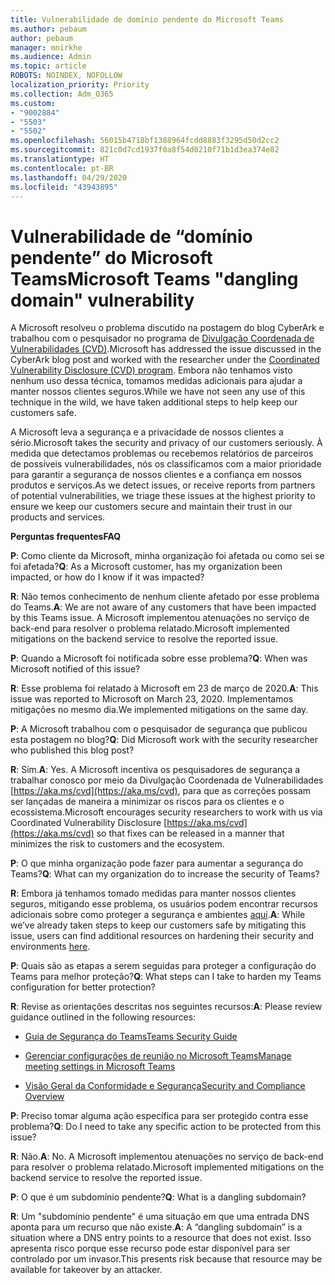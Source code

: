 ```yaml
---
title: Vulnerabilidade de domínio pendente do Microsoft Teams
ms.author: pebaum
author: pebaum
manager: mnirkhe
ms.audience: Admin
ms.topic: article
ROBOTS: NOINDEX, NOFOLLOW
localization_priority: Priority
ms.collection: Adm_O365
ms.custom:
- "9002884"
- "5503"
- "5502"
ms.openlocfilehash: 56015b4718bf1388964fcdd8883f3295d50d2cc2
ms.sourcegitcommit: 821c0d7cd1937f0a8f54d0210f71b1d3ea374e82
ms.translationtype: HT
ms.contentlocale: pt-BR
ms.lasthandoff: 04/29/2020
ms.locfileid: "43943895"
---
```

# <a name="microsoft-teams-dangling-domain-vulnerability"></a><span data-ttu-id="3d1de-102">Vulnerabilidade de “domínio pendente” do Microsoft Teams</span><span class="sxs-lookup"><span data-stu-id="3d1de-102">Microsoft Teams "dangling domain" vulnerability</span></span>

<span data-ttu-id="3d1de-103">A Microsoft resolveu o problema discutido na postagem do blog CyberArk e trabalhou com o pesquisador no programa de [Divulgação Coordenada de Vulnerabilidades (CVD)](https://aka.ms/cvd).</span><span class="sxs-lookup"><span data-stu-id="3d1de-103">Microsoft has addressed the issue discussed in the CyberArk blog post and worked with the researcher under the [Coordinated Vulnerability Disclosure (CVD) program](https://aka.ms/cvd).</span></span> <span data-ttu-id="3d1de-104">Embora não tenhamos visto nenhum uso dessa técnica, tomamos medidas adicionais para ajudar a manter nossos clientes seguros.</span><span class="sxs-lookup"><span data-stu-id="3d1de-104">While we have not seen any use of this technique in the wild, we have taken additional steps to help keep our customers safe.</span></span>

<span data-ttu-id="3d1de-105">A Microsoft leva a segurança e a privacidade de nossos clientes a sério.</span><span class="sxs-lookup"><span data-stu-id="3d1de-105">Microsoft takes the security and privacy of our customers seriously.</span></span> <span data-ttu-id="3d1de-106">À medida que detectamos problemas ou recebemos relatórios de parceiros de possíveis vulnerabilidades, nós os classificamos com a maior prioridade para garantir a segurança de nossos clientes e a confiança em nossos produtos e serviços.</span><span class="sxs-lookup"><span data-stu-id="3d1de-106">As we detect issues, or receive reports from partners of potential vulnerabilities, we triage these issues at the highest priority to ensure we keep our customers secure and maintain their trust in our products and services.</span></span>

<span data-ttu-id="3d1de-107">**Perguntas frequentes**</span><span class="sxs-lookup"><span data-stu-id="3d1de-107">**FAQ**</span></span>

<span data-ttu-id="3d1de-108">**P**: Como cliente da Microsoft, minha organização foi afetada ou como sei se foi afetada?</span><span class="sxs-lookup"><span data-stu-id="3d1de-108">**Q**: As a Microsoft customer, has my organization been impacted, or how do I know if it was impacted?</span></span>

<span data-ttu-id="3d1de-109">**R**: Não temos conhecimento de nenhum cliente afetado por esse problema do Teams.</span><span class="sxs-lookup"><span data-stu-id="3d1de-109">**A**: We are not aware of any customers that have been impacted by this Teams issue.</span></span> <span data-ttu-id="3d1de-110">A Microsoft implementou atenuações no serviço de back-end para resolver o problema relatado.</span><span class="sxs-lookup"><span data-stu-id="3d1de-110">Microsoft implemented mitigations on the backend service to resolve the reported issue.</span></span>

<span data-ttu-id="3d1de-111">**P**: Quando a Microsoft foi notificada sobre esse problema?</span><span class="sxs-lookup"><span data-stu-id="3d1de-111">**Q**: When was Microsoft notified of this issue?</span></span>

<span data-ttu-id="3d1de-112">**R**: Esse problema foi relatado à Microsoft em 23 de março de 2020.</span><span class="sxs-lookup"><span data-stu-id="3d1de-112">**A**: This issue was reported to Microsoft on March 23, 2020.</span></span> <span data-ttu-id="3d1de-113">Implementamos mitigações no mesmo dia.</span><span class="sxs-lookup"><span data-stu-id="3d1de-113">We implemented mitigations on the same day.</span></span>

<span data-ttu-id="3d1de-114">**P**: A Microsoft trabalhou com o pesquisador de segurança que publicou esta postagem no blog?</span><span class="sxs-lookup"><span data-stu-id="3d1de-114">**Q**: Did Microsoft work with the security researcher who published this blog post?</span></span>

<span data-ttu-id="3d1de-115">**R**: Sim.</span><span class="sxs-lookup"><span data-stu-id="3d1de-115">**A**: Yes.</span></span> <span data-ttu-id="3d1de-116">A Microsoft incentiva os pesquisadores de segurança a trabalhar conosco por meio da Divulgação Coordenada de Vulnerabilidades [https://aka.ms/cvd](https://aka.ms/cvd), para que as correções possam ser lançadas de maneira a minimizar os riscos para os clientes e o ecossistema.</span><span class="sxs-lookup"><span data-stu-id="3d1de-116">Microsoft encourages security researchers to work with us via Coordinated Vulnerability Disclosure [https://aka.ms/cvd](https://aka.ms/cvd) so that fixes can be released in a manner that minimizes the risk to customers and the ecosystem.</span></span>  

<span data-ttu-id="3d1de-117">**P**: O que minha organização pode fazer para aumentar a segurança do Teams?</span><span class="sxs-lookup"><span data-stu-id="3d1de-117">**Q**: What can my organization do to increase the security of Teams?</span></span>  

<span data-ttu-id="3d1de-118">**R**: Embora já tenhamos tomado medidas para manter nossos clientes seguros, mitigando esse problema, os usuários podem encontrar recursos adicionais sobre como proteger a segurança e ambientes [aqui](https://www.microsoft.com/microsoft-365/blog/2020/04/06/it-professionals-privacy-security-microsoft-teams/).</span><span class="sxs-lookup"><span data-stu-id="3d1de-118">**A**: While we’ve already taken steps to keep our customers safe by mitigating this issue, users can find additional resources on hardening their security and environments [here](https://www.microsoft.com/microsoft-365/blog/2020/04/06/it-professionals-privacy-security-microsoft-teams/).</span></span>  

<span data-ttu-id="3d1de-119">**P**: Quais são as etapas a serem seguidas para proteger a configuração do Teams para melhor proteção?</span><span class="sxs-lookup"><span data-stu-id="3d1de-119">**Q**: What steps can I take to harden my Teams configuration for better protection?</span></span>

<span data-ttu-id="3d1de-120">**R**: Revise as orientações descritas nos seguintes recursos:</span><span class="sxs-lookup"><span data-stu-id="3d1de-120">**A**: Please review guidance outlined in the following resources:</span></span> 

- [<span data-ttu-id="3d1de-121">Guia de Segurança do Teams</span><span class="sxs-lookup"><span data-stu-id="3d1de-121">Teams Security Guide</span></span>](https://docs.microsoft.com/microsoftteams/teams-security-guide)

- [<span data-ttu-id="3d1de-122">Gerenciar configurações de reunião no Microsoft Teams</span><span class="sxs-lookup"><span data-stu-id="3d1de-122">Manage meeting settings in Microsoft Teams</span></span>](https://docs.microsoft.com/microsoftteams/meeting-settings-in-teams)

- [<span data-ttu-id="3d1de-123">Visão Geral da Conformidade e Segurança</span><span class="sxs-lookup"><span data-stu-id="3d1de-123">Security and Compliance Overview</span></span>](https://docs.microsoft.com/microsoftteams/security-compliance-overview)

<span data-ttu-id="3d1de-124">**P**: Preciso tomar alguma ação específica para ser protegido contra esse problema?</span><span class="sxs-lookup"><span data-stu-id="3d1de-124">**Q**: Do I need to take any specific action to be protected from this issue?</span></span>

<span data-ttu-id="3d1de-125">**R**: Não.</span><span class="sxs-lookup"><span data-stu-id="3d1de-125">**A**: No.</span></span> <span data-ttu-id="3d1de-126">A Microsoft implementou atenuações no serviço de back-end para resolver o problema relatado.</span><span class="sxs-lookup"><span data-stu-id="3d1de-126">Microsoft implemented mitigations on the backend service to resolve the reported issue.</span></span>

<span data-ttu-id="3d1de-127">**P**: O que é um subdomínio pendente?</span><span class="sxs-lookup"><span data-stu-id="3d1de-127">**Q**: What is a dangling subdomain?</span></span>

<span data-ttu-id="3d1de-128">**R**: Um "subdomínio pendente" é uma situação em que uma entrada DNS aponta para um recurso que não existe.</span><span class="sxs-lookup"><span data-stu-id="3d1de-128">**A**:  A “dangling subdomain” is a situation where a DNS entry points to a resource that does not exist.</span></span>  <span data-ttu-id="3d1de-129">Isso apresenta risco porque esse recurso pode estar disponível para ser controlado por um invasor.</span><span class="sxs-lookup"><span data-stu-id="3d1de-129">This presents risk because that resource may be available for takeover by an attacker.</span></span>
